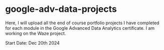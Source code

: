 # google-adv-data-projects
Here, I will upload all the end of course portfolio projects I have completed for each module in the Google Advanced Data Analytics certificate.
I am working on the Waze project.

Start Date: Dec 20th 2024
